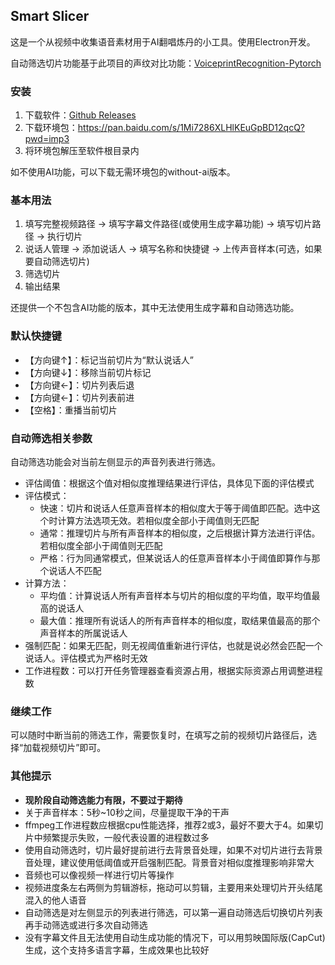 ## Smart Slicer

这是一个从视频中收集语音素材用于AI翻唱炼丹的小工具。使用Electron开发。

自动筛选切片功能基于此项目的声纹对比功能：[VoiceprintRecognition-Pytorch](https://github.com/yeyupiaoling/VoiceprintRecognition-Pytorch)

### 安装

1. 下载软件：[Github Releases](https://github.com/koharubiyori/smartSlicer/releases)
1. 下载环境包：https://pan.baidu.com/s/1Mi7286XLHlKEuGpBD12qcQ?pwd=imp3
1. 将环境包解压至软件根目录内

如不使用AI功能，可以下载无需环境包的without-ai版本。

### 基本用法

1. 填写完整视频路径 -> 填写字幕文件路径(或使用生成字幕功能) -> 填写切片路径 -> 执行切片
1. 说话人管理 -> 添加说话人 -> 填写名称和快捷键 -> 上传声音样本(可选，如果要自动筛选切片)
1. 筛选切片
1. 输出结果

还提供一个不包含AI功能的版本，其中无法使用生成字幕和自动筛选功能。

### 默认快捷键

* 【方向键↑】：标记当前切片为“默认说话人”
* 【方向键↓】：移除当前切片标记
* 【方向键←】：切片列表后退
* 【方向键←】：切片列表前进
* 【空格】：重播当前切片

### 自动筛选相关参数

自动筛选功能会对当前左侧显示的声音列表进行筛选。

* 评估阈值：根据这个值对相似度推理结果进行评估，具体见下面的评估模式
* 评估模式：
  * 快速：切片和说话人任意声音样本的相似度大于等于阈值即匹配。选中这个时计算方法选项无效。若相似度全部小于阈值则无匹配
  * 通常：推理切片与所有声音样本的相似度，之后根据计算方法进行评估。若相似度全部小于阈值则无匹配
  * 严格：行为同通常模式，但某说话人的任意声音样本小于阈值即算作与那个说话人不匹配
* 计算方法：
  * 平均值：计算说话人所有声音样本与切片的相似度的平均值，取平均值最高的说话人
  * 最大值：推理所有说话人的所有声音样本的相似度，取结果值最高的那个声音样本的所属说话人
* 强制匹配：如果无匹配，则无视阈值重新进行评估，也就是说必然会匹配一个说话人。评估模式为严格时无效
* 工作进程数：可以打开任务管理器查看资源占用，根据实际资源占用调整进程数

### 继续工作

可以随时中断当前的筛选工作，需要恢复时，在填写之前的视频切片路径后，选择“加载视频切片”即可。

### 其他提示

* **现阶段自动筛选能力有限，不要过于期待**
* 关于声音样本：5秒~10秒之间，尽量提取干净的干声
* ffmpeg工作进程数应根据cpu性能选择，推荐2或3，最好不要大于4。如果切片中频繁提示失败，一般代表设置的进程数过多
* 使用自动筛选时，切片最好提前进行去背景音处理，如果不对切片进行去背景音处理，建议使用低阈值或开启强制匹配。背景音对相似度推理影响非常大
* 音频也可以像视频一样进行切片等操作
* 视频进度条左右两侧为剪辑游标，拖动可以剪辑，主要用来处理切片开头结尾混入的他人语音
* 自动筛选是对左侧显示的列表进行筛选，可以第一遍自动筛选后切换切片列表再手动筛选或进行多次自动筛选
* 没有字幕文件且无法使用自动生成功能的情况下，可以用剪映国际版(CapCut)生成，这个支持多语言字幕，生成效果也比较好
